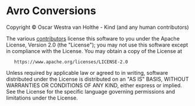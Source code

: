 Avro Conversions
================
Copyright © Oscar Westra van Holthe - Kind (and any human contributors)

The various [contributors](https://github.com/opwvhk/avro-conversions/graphs/contributors)
license this software to you under the Apache License, Version 2.0
(the "License"); you may not use  this software except in compliance with the
License. You may obtain a copy of the License at

       https://www.apache.org/licenses/LICENSE-2.0

Unless required by applicable law or agreed to in writing, software distributed
under the License is distributed on an "AS IS" BASIS, WITHOUT WARRANTIES OR
CONDITIONS OF ANY KIND, either express or implied. See the License for the
specific language governing permissions and limitations under the License.
